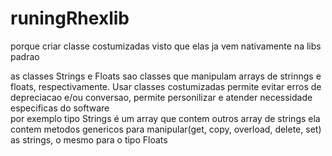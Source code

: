 # runingRhexlib

porque criar classe costumizadas visto que elas ja vem nativamente na libs padrao

as classes Strings e Floats sao classes que manipulam arrays de strinngs e floats, respectivamente. Usar classes costumizadas permite evitar erros de depreciacao e/ou conversao, permite personilizar e atender necessidade especificas do software  
    por exemplo tipo Strings é um array que contem outros array de strings 
     ela contem metodos genericos para manipular(get, copy, overload, delete, set) as strings, o mesmo para o tipo Floats
